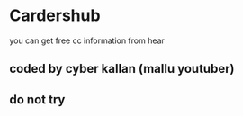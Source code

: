 # Cardershub
you can get free cc information from hear
## coded by cyber kallan (mallu youtuber)
## do not try 
